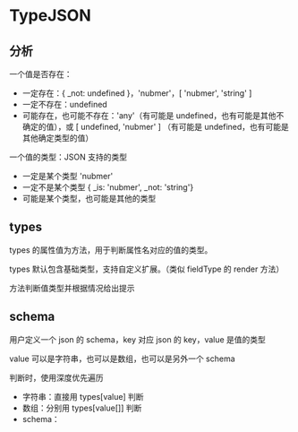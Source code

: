 # TypeJSON

## 分析

一个值是否存在：

- 一定存在：{ _not: undefined }，'nubmer'，[ 'nubmer', 'string' ]
- 一定不存在：undefined
- 可能存在，也可能不存在：'any'（有可能是 undefined，也有可能是其他不确定的值），或 [ undefined, 'nubmer' ] （有可能是 undefined，也有可能是其他确定类型的值）

一个值的类型：JSON 支持的类型

- 一定是某个类型 'nubmer'
- 一定不是某个类型 { _is: 'nubmer', _not: 'string'}
- 可能是某个类型，也可能是其他的类型

## types

types 的属性值为方法，用于判断属性名对应的值的类型。

types 默认包含基础类型，支持自定义扩展。（类似 fieldType 的 render 方法）

方法判断值类型并根据情况给出提示

## schema

用户定义一个 json 的 schema，key 对应 json 的 key，value 是值的类型

value 可以是字符串，也可以是数组，也可以是另外一个 schema

判断时，使用深度优先遍历

- 字符串：直接用 types[value] 判断
- 数组：分别用 types[value[]] 判断
- schema：

